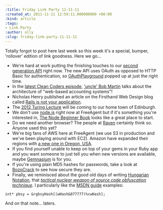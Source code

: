 ```yaml
---
:title: Friday Link Party 11-11-11
:created_at: 2011-11-11 12:59:11.000000000 +00:00
:kind: article
:tags:
- Link Party
:author: olly
:slug: friday-link-party-11-11-11
---
```

Totally forgot to post here last week so this week it's a special,
bumper, 'rollover' edition of link goodness. Here we go...

-   We're hard at work putting the finishing touches to our [second
    generation
    API](https://groups.google.com/d/msg/freeagent_api/_xf-4Kz9esg/kbh1rAb9x7EJ)
    right now. The new API uses OAuth as opposed to HTTP Basic for
    authentication, so
    [OAuthPlayground](https://code.google.com/oauthplayground/) popped
    up at just the right time.
-   In the [latest Clean Coders
    episode](http://www.cleancoders.com/codecast/clean-code-episode-7/show),
    ['uncle' Bob Martin](https://twitter.com/unclebobmartin) talks about
    the architecture of "web-based accounting systems"!
-   Nicholas Henry published an article on the Firsthand Web Design blog
    called [Rails is not your
    application](http://blog.firsthand.ca/2011/10/rails-is-not-your-application.html).
-   The [2012 Turing Lecture](http://www.bcs.org/category/16216) will be
    coming to our home town of Edinburgh.
-   We don't use [node.js](http://nodejs.org/) right now at FreeAgent
    but if it's something you're interested in, [The Node Beginner
    Book](http://www.nodebeginner.org/) looks like a great place to
    start.
-   Do we need another browser? The people at [Raven](http://raven.io/)
    certainly think so. Anyone used this yet?
-   We're big fans of AWS here at FreeAgent (we use S3 in production and
    we've been playing around with EC2). Amazon have expanded their
    regions with [a new one in Oregon,
    USA](http://aws.typepad.com/aws/2011/11/now-open-us-west-portland-region.html).
-   If you find yourself unable to keep on top of your gems in your Ruby
    app and you want someone to just tell you when new versions are
    available, maybe [Gemnasium](https://gemnasium.com/) is for you.
-   If you're using plain MD5 hashes for passwords, take a look at
    [BozoCrack](https://github.com/juuso/BozoCrack) to see how secure
    they are.
-   Finally, we reminisced about the good old days of writing [Hungarian
    Notation](http://en.wikipedia.org/wiki/Hungarian_notation%20), that
    *[tactical nuclear weapon of source code obfuscation
    technique](http://thc.org/root/phun/unmaintain.html)*. I
    particularly like the [MSDN
    guide](http://msdn.microsoft.com/en-us/library/aa260976(v=vs.60).aspx)
    examples: 

  `int* pbsy = &rgbsyHash[(wHash&077777)%cwHash];`

And on that note... laters.
